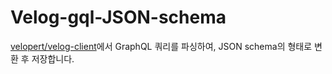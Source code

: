 # Velog-gql-JSON-schema

[velopert/velog-client](https://github.com/velopert/velog-client/tree/master/src/lib/graphql)에서 GraphQL 쿼리를 파싱하여, JSON schema의 형태로 변환 후 저장합니다.